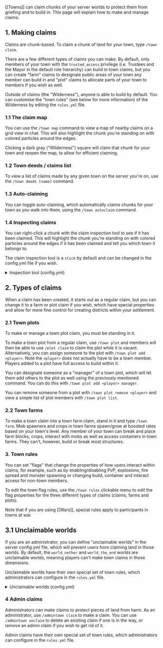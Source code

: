 [[Towns]] can claim chunks of your server worlds to protect them from griefing and to build in. This page will explain how to make and manage claims.

## 1. Making claims
Claims are chunk-based. To claim a chunk of land for your town, type `/town claim`.

There are a few different types of claims you can make. By default, only members of your town with the `trusted_access` privilege (i.e. Trustees and the Mayor in the default role hierarchy) can build in town claims, but you can create "farm" claims to designate public areas of your town any member can build in and "plot" claims to allocate parts of your town to members if you wish as well.

Outside of claims (the "Wilderness"), anyone is able to build by default. You can customise the "town rules" (see below for more information) of the Wilderness by editing the `rules.yml` file.

### 1.1 The claim map
You can use the `/town map` command to view a map of nearby claims on a grid view in chat. This will also highlight the chunk you're standing on with colored particles around the edges.

Clicking a dark gray ("Wilderness") square will claim that chunk for your town and reopen the map, to allow for efficient claiming.

### 1.2 Town deeds / claims list
To view a list of claims made by any given town on the server you're on, use the `/town deeds [name]` command.

### 1.3 Auto-claiming
You can toggle auto-claiming, which automatically claims chunks for your town as you walk into them, using the `/town autoclaim` command.

### 1.4 Inspecting claims
You can right-click a chunk with the claim inspection tool to see if it has been claimed. This will highlight the chunk you're standing on with colored particles around the edges if it has been claimed and tell you which town it belongs to.

The claim inspection tool is a `stick` by default and can be changed in the config.yml file if you wish.

<details>
<summary>Inspection tool (config.yml)</summary>

```yaml
general:
  # Change this to a different Minecraft item ID if you wish.
  inspector_tool: minecraft:stick
```

</details>

## 2. Types of claims
When a claim has been created, it starts out as a regular claim, but you can change it to a farm or plot claim if you wish, which have special properties and allow for more fine control for creating districts within your settlement.

### 2.1 Town plots
To make or manage a town plot claim, you must be standing in it.

To make a town plot from a regular claim, use `/town plot` and members will then be able to use `/plot claim` to claim the plot while it is vacant. Alternatively, you can assign someone to the plot with `/town plot add <player>`. Note the `<player>` does not actually have to be a town member. Players added to a plot have full access to build within it.

You can designate someone as a "manager" of a town plot, which will let them add others to the plot as well using the previously mentioned command. You can do this with `/town plot add <player> manager`.

You can remove someone from a plot with `/town plot remove <player>` and view a simple list of plot members with `/town plot list`.

### 2.2 Town farms
To make a town claim into a town farm claim, stand in it and type `/town farm`. Mob spawners and crops in town farms spawn/grow at boosted rates based on your town's level. Any member of your town can break and place farm blocks, crops, interact with mobs as well as access containers in town farms. They can't, however, build or break most structures.

### 3. Town rules
You can set "flags" that change the properties of how users interact within claims, for example, such as by enabling/disabling PvP, explosions, fire spread and monster spawning or changing build, container and interact access for non-town members.

To edit the town flag rules, use the `/town rules` clickable menu to edit the flag properties for the three different types of claims (claims, farms and plots).

Note that if you are using [[Wars]], special rules apply to participants in towns at war.

## 3.1 Unclaimable worlds
If you are an administrator, you can define "unclaimable worlds" in the server config.yml file, which will prevent users from claiming land in those worlds. By default, the `world_nether` and `world_the_end` worlds are unclaimable worlds, meaning players can't make town claims in those dimensions.

Unclaimable worlds have their own special set of town rules, which administrators can configure in the `rules.yml` file.

<details>
<summary>Unclaimable worlds (config.yml)</summary>

```yaml
general:
  # Add worlds to this list to mark them as unclaimable
  unclaimable_worlds:
  - world_nether
  - world_the_end
```
</details>

### 4 Admin claims
Administrators can make claims to protect pieces of land from harm. As an administrator, use `/admintown claim` to make a claim. You can use `/admintown unclaim` to delete an existing claim if one is in the way, or remove an admin claim if you wish to get rid of it.

Admin claims have their own special set of town rules, which administrators can configure in the `rules.yml` file.

